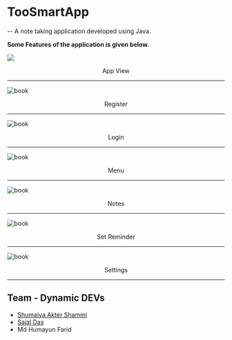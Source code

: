 # TooSmartApp
-- A note taking application developed using Java.

**Some Features of the application is given below.**

![](images/download-1.png)
<p align="center">App View</p>
<hr width="100%" color="black">

![book](images/reg-1.png)
<p align="center">Register</p>
<hr width="100%" color="black">

![book](images/login.png)
<p align="center">Login</p>
<hr width="100%" color="black">

![book](images/header-1.png)
<p align="center">Menu</p>
<hr width="100%" color="black">

![book](images/ssnote1.png)
<p align="center">Notes</p>
<hr width="100%" color="black">

![book](images/reminder.png)
<p align="center">Set Reminder</p>
<hr width="100%" color="black">

![book](images/sssettings-11.png)
<p align="center">Settings</p>
<hr width="100%" color="black">

## Team - Dynamic DEVs
  * [Shumaiya Akter Shammi](https://github.com/Shammi179)<br>
  * [Sajal Das](https://github.com/sajaldas19)
  * Md Humayun Farid